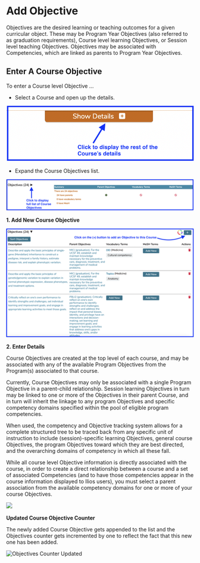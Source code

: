 # Add Objective

Objectives are the desired learning or teaching outcomes for a given curricular object. These may be Program Year Objectives (also referred to as graduation requirements), Course level learning Objectives, or Session level teaching Objectives. Objectives may be associated with Competencies, which are linked as parents to Program Year Objectives.

## Enter A Course Objective

To enter a Course level Objective ...

* Select a Course and open up the details.

![Show Details](../../images/course_objectives/show_details.png)

* Expand the Course Objectives list.

![Objectives - Collapsed](../../images/course_objectives/course_obj_collapsed.png)

**1. Add New Course Objective**

![Add Objective](../../images/course_objectives/add_course_objective.png)

**2. Enter Details**

Course Objectives are created at the top level of each course, and may be associated with any of the available Program Objectives from the Program(s) associated to that course.

Currently, Course Objectives may only be associated with a single Program Objective in a parent-child relationship. Session learning Objectives in turn may be linked to one or more of the Objectives in their parent Course, and in turn will inherit the linkage to any program Objectives and specific competency domains specified within the pool of eligible program competencies.

When used, the competency and Objective tracking system allows for a complete structured tree to be traced back from any specific unit of instruction to include (session)-specific learning Objectives, general course Objectives, the program Objectives toward which they are best directed, and the overarching domains of competency in which all these fall.

While all course level Objective information is directly associated with the course, in order to create a direct relationship between a course and a set of associated Competencies (and to have those competencies appear in the course information displayed to Ilios users), you must select a parent association from the available competency domains for one or more of your course Objectives.

![](../../.gitbook/assets/add\_course\_obj3.jpg)

**Updated Course Objective Counter**

The newly added Course Objective gets appended to the list and the Objectives counter gets incremented by one to reflect the fact that this new one has been added.

![Objectives Counter Updated](../../.gitbook/assets/add\_course\_obj4.jpg)
